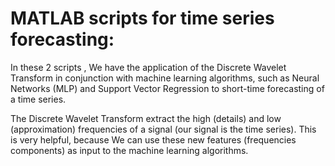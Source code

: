  # MATLAB scripts for time series forecasting:
 
In these 2 scripts , We have the application of the Discrete Wavelet Transform in conjunction with 
machine learning algorithms, such as Neural Networks (MLP) and Support Vector Regression to short-time forecasting of a time series.

The Discrete Wavelet Transform extract the high (details) and low (approximation) frequencies of a signal (our signal is the time series).
This is very helpful, because We can use these new features (frequencies components) as input to the machine learning algorithms.

 
 
 
